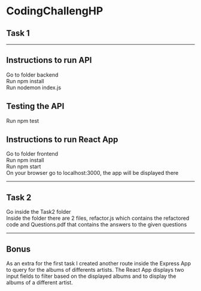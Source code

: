 ﻿# CodingChallengHP
## Task 1
---

## Instructions to run API
Go to folder backend
<br>
Run npm install
<br>
Run nodemon index.js
<br>


## Testing the API
Run npm test

## Instructions to run React App
Go to folder frontend
<br>
Run npm install
<br>
Run npm start
<br>
On your browser go to localhost:3000, the app will be displayed there


----
## Task 2
Go inside the Task2 folder
<br>
Inside the folder there are 2 files, refactor.js which contains the refactored code and Questions.pdf that contains the answers to the given questions

----
## Bonus
As an extra for the first task I created another route inside the Express App to query for the albums of differents artists. The React App displays two input fields to filter based on the displayed albums and to display the albums of a different artist.
